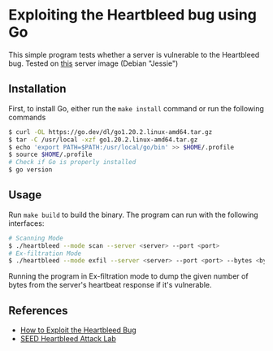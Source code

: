 # Exploiting the Heartbleed bug using Go

This simple program tests whether a server is vulnerable to the Heartbleed bug. Tested on [this](https://github.com/gkaptch1/cs558heartbleed) server image (Debian "Jessie")
## Installation
First, to install Go, either run the ```make install``` command or run the following commands
```bash
$ curl -OL https://go.dev/dl/go1.20.2.linux-amd64.tar.gz
$ tar -C /usr/local -xzf go1.20.2.linux-amd64.tar.gz
$ echo 'export PATH=$PATH:/usr/local/go/bin' >> $HOME/.profile
$ source $HOME/.profile
# Check if Go is properly installed
$ go version 
```

## Usage
Run ```make build``` to build the binary. The program can run with the following interfaces:
```bash
# Scanning Mode
$ ./heartbleed --mode scan --server <server> --port <port>
# Ex-filtration Mode
$ ./heartbleed --mode exfil --server <server> --port <port> --bytes <bytes>
```
Running the program in Ex-filtration mode to dump the given number of bytes from the server's heartbeat response if it's vulnerable.

## References
- [How to Exploit the Heartbleed Bug](https://stackabuse.com/how-to-exploit-the-heartbleed-bug/)  
- [SEED Heartbleed Attack Lab](https://seedsecuritylabs.org/Labs_20.04/Files/Heartbleed/Heartbleed.pdf)